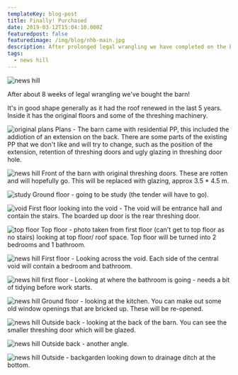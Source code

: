 ```yaml
---
templateKey: blog-post
title: Finally! Purchased
date: 2019-03-12T15:04:10.000Z
featuredpost: false
featuredimage: /img/blog/nhb-main.jpg
description: After prolonged legal wrangling we have completed on the barn.
tags:
  - news hill
---
```

![news hill](/img/blog/nhb-main.jpg)

After about 8 weeks of legal wrangling we've bought the barn!

It's in good shape generally as it had the roof renewed in the last 5 years. Inside it has the original floors and some of the threshing 
machinery.

![original plans](/img/blog/original-plans.png)
Plans - The barn came with residential PP, this included the addiotion of an extension on the back. There are some parts of the existing
PP that we don't like and will try to change, such as the position of the extension, retention of threshing doors and ugly glazing in 
threshing door hole.

![news hill](/img/blog/purchased/IMG2.jpg)
Front of the barn with original threshing doors. These are rotten and will hopefully go. This will be replaced with glazing, 
approx 3.5 * 4.5 m.

![study](/img/blog/purchased/IMG1.jpg)
Ground floor - going to be study (the tender will have to go).

![void](/img/blog/purchased/IMG3.jpg)
First floor looking into the void - The void will be entrance hall and contain the stairs. The boarded up door
is the rear threshing door.

![top floor](/img/blog/purchased/IMG4.jpg)
Top floor - photo taken from first floor (can't get to top floor as no stairs) looking at top floor/ roof space. Top floor will be turned into
2 bedrooms and 1 bathroom.

![news hill](/img/blog/purchased/IMG5.jpg)
First floor - Looking across the void. Each side of the central void will contain a bedroom and bathroom.

![news hill](/img/blog/purchased/IMG6.jpg)
first floor - Looking at where the bathroom is going - needs a bit of tidying before work starts.

![news hill](/img/blog/purchased/IMG7.jpg)
Ground floor - looking at the kitchen. You can make out some old window openings that are bricked up. These will be re-opened.

![news hill](/img/blog/purchased/IMG8.jpg)
Outside back - looking at the back of the barn. You can see the smaller threshing door which will be glazed.

![news hill](/img/blog/purchased/IMG9.jpg)
Outside back - another angle.

![news hill](/img/blog/purchased/IMG10.jpg)
Outside - backgarden looking down to drainage ditch at the bottom.